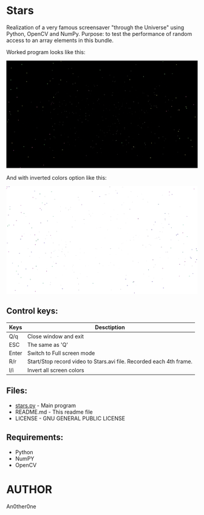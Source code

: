 # Stars
Realization of a very famous screensaver "through the Universe" using Python, OpenCV and NumPy.
Purpose: to test the performance of random access to an array elements in this bundle.

Worked program looks like this:

![stars](img/stars.gif)

And with inverted colors option like this:

![stars inverted](img/starsw.gif)

## Control keys:

| Keys | Desctiption |
| --- | --- |
| Q/q | Close window and exit |
| ESC | The same as 'Q' |
|Enter | Switch to Full screen mode |
| R/r | Start/Stop record video to Stars.avi file. Recorded each 4th frame. |
| I/i | Invert all screen colors |

## Files:
	
* [stars.py](stars.py) - Main program
* README.md - This readme file
* LICENSE - GNU GENERAL PUBLIC LICENSE

## Requirements:

* Python
* NumPY
* OpenCV

# AUTHOR
   An0ther0ne
   
   
